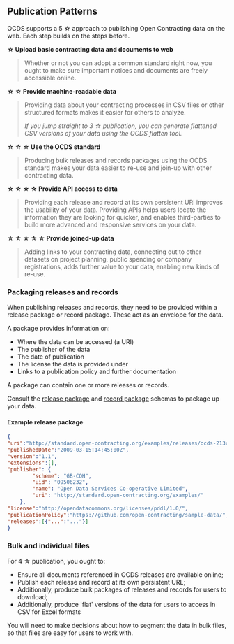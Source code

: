 ## Publication Patterns

OCDS supports a 5 ☆ approach to publishing Open Contracting data on the web. Each step builds on the steps before.

**☆ Upload basic contracting data and documents to web**

> Whether or not you can adopt a common standard right now, you ought to make sure important notices and documents are freely accessible online.

**☆ ☆ Provide machine-readable data**

>Providing data about your contracting processes in CSV files or other structured formats makes it easier for others to analyze. 
>
>*If you jump straight to 3 ☆ publication, you can generate flattened CSV versions of your data using the OCDS flatten tool.*

**☆ ☆ ☆ Use the OCDS standard**

>Producing bulk releases and records packages using the OCDS standard makes your data easier to re-use and join-up with other contracting data. 

**☆ ☆ ☆ ☆ Provide API access to data**

>Providing each release and record at its own persistent URI improves the usability of your data. Providing APIs helps users locate the information they are looking for quicker, and enables third-parties to build more advanced and responsive services on your data. 

**☆ ☆ ☆ ☆ ☆ Provide joined-up data**

>Adding links to your contracting data, connecting out to other datasets on project planning, public spending or company registrations, adds further value to your data, enabling new kinds of re-use. 


### Packaging releases and records

When publishing releases and records, they need to be provided within a release package or record package. These act as an envelope for the data.

A package provides information on:

* Where the data can be accessed (a URI)
* The publisher of the data
* The date of publication
* The license the data is provided under
* Links to a publication policy and further documentation

A package can contain one or more releases or records.

Consult the [release package](../../../../schema/release_package/) and [record package](../../../../schema/record_package/) schemas to package up your data. 

#### Example release package

```json
{
"uri":"http://standard.open-contracting.org/examples/releases/ocds-213czf-000-00001-01-planning.json",
"publishedDate":"2009-03-15T14:45:00Z",
"version":"1.1",
"extensions":[],
"publisher": {
        "scheme": "GB-COH",
        "uid": "09506232",
        "name": "Open Data Services Co-operative Limited",
        "uri": "http://standard.open-contracting.org/examples/"
    },
"license":"http://opendatacommons.org/licenses/pddl/1.0/",
"publicationPolicy":"https://github.com/open-contracting/sample-data/",
"releases":[{"...":"..."}]
}
```

### Bulk and individual files

For 4 ☆ publication, you ought to:

* Ensure all documents referenced in OCDS releases are available online;
* Publish each release and record at its own persistent URL;
* Additionally, produce bulk packages of releases and records for users to download;
* Additionally, produce 'flat' versions of the data for users to access in CSV for Excel formats

You will need to make decisions about how to segment the data in bulk files, so that files are easy for users to work with. 

